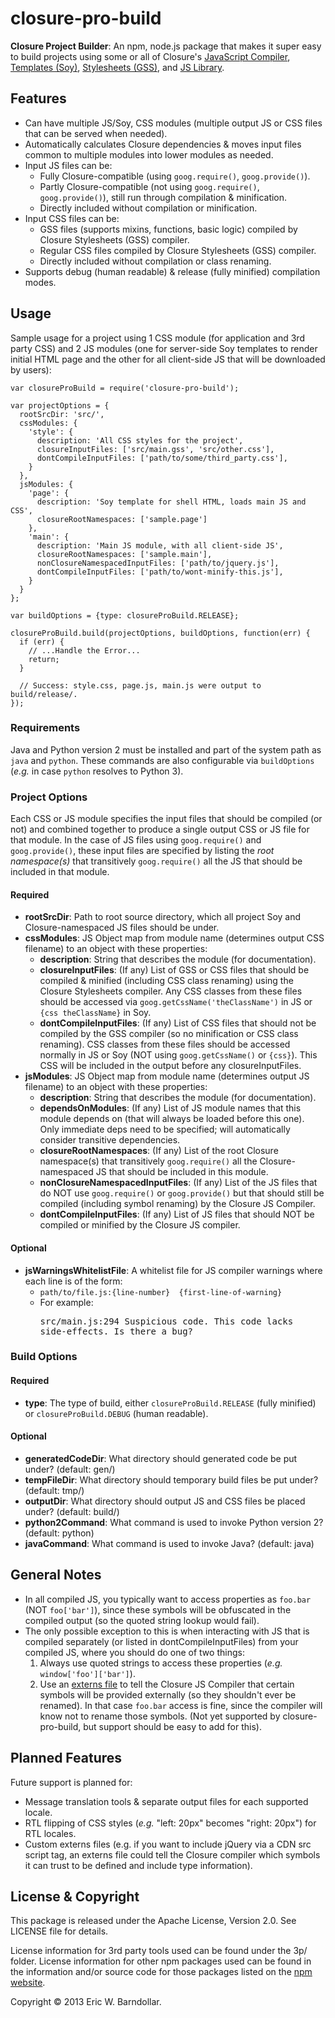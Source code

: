 closure-pro-build
=================

**Closure Project Builder**: An npm, node.js package that makes it super easy to build projects using some or all of Closure's [JavaScript Compiler](http://developers.google.com/closure/compiler/), [Templates (Soy)](http://developers.google.com/closure/templates/), [Stylesheets (GSS)](http://code.google.com/p/closure-stylesheets/), and [JS Library](http://developers.google.com/closure/library/).


Features
--------
- Can have multiple JS/Soy, CSS modules (multiple output JS or CSS files that can be served when needed).
- Automatically calculates Closure dependencies & moves input files common to multiple modules into lower modules as needed.
- Input JS files can be:
  - Fully Closure-compatible (using `goog.require()`, `goog.provide()`).
  - Partly Closure-compatible (not using `goog.require()`, `goog.provide()`), still run through compilation & minification.
  - Directly included without compilation or minification.
- Input CSS files can be:
  - GSS files (supports mixins, functions, basic logic) compiled by Closure Stylesheets (GSS) compiler.
  - Regular CSS files compiled by Closure Stylesheets (GSS) compiler.
  - Directly included without compilation or class renaming.
- Supports debug (human readable) & release (fully minified) compilation modes.


Usage
-----
Sample usage for a project using 1 CSS module (for application and 3rd party CSS) and 2 JS modules (one for server-side Soy templates to render initial HTML page and the other for all client-side JS that will be downloaded by users):

    var closureProBuild = require('closure-pro-build');
    
    var projectOptions = {
      rootSrcDir: 'src/',
      cssModules: {
        'style': {
          description: 'All CSS styles for the project',
          closureInputFiles: ['src/main.gss', 'src/other.css'],
          dontCompileInputFiles: ['path/to/some/third_party.css'],
        }
      },
      jsModules: {
        'page': {
          description: 'Soy template for shell HTML, loads main JS and CSS',
          closureRootNamespaces: ['sample.page']
        },
        'main': {
          description: 'Main JS module, with all client-side JS',
          closureRootNamespaces: ['sample.main'],
          nonClosureNamespacedInputFiles: ['path/to/jquery.js'],
          dontCompileInputFiles: ['path/to/wont-minify-this.js'],
        }
      }
    };
    
    var buildOptions = {type: closureProBuild.RELEASE};
    
    closureProBuild.build(projectOptions, buildOptions, function(err) {
      if (err) {
        // ...Handle the Error...
        return;
      }
      
      // Success: style.css, page.js, main.js were output to build/release/.
    });


### Requirements ###

Java and Python version 2 must be installed and part of the system path as `java` and `python`. These commands are also configurable via `buildOptions` (<i>e.g.</i> in case `python` resolves to Python 3).


### Project Options ###

Each CSS or JS module specifies the input files that should be compiled (or not) and combined together to produce a single output CSS or JS file for that module. In the case of JS files using `goog.require()` and `goog.provide()`, these input files are specified by listing the _root namespace(s)_ that transitively `goog.require()` all the JS that should be included in that module.

#### Required ####

- **rootSrcDir**: Path to root source directory, which all project Soy and Closure-namespaced JS files should be under.
- **cssModules**: JS Object map from module name (determines output CSS filename) to an object with these properties:
  - **description**: String that describes the module (for documentation).
  - **closureInputFiles**: (If any) List of GSS or CSS files that should be compiled & minified (including CSS class renaming) using the Closure Stylesheets compiler. Any CSS classes from these files should be accessed via `goog.getCssName('theClassName')` in JS or `{css theClassName}` in Soy.
  - **dontCompileInputFiles**: (If any) List of CSS files that should not be compiled by the GSS compiler (so no minification or CSS class renaming). CSS classes from these files should be accessed normally in JS or Soy (NOT using `goog.getCssName()` or `{css}`). This CSS will be included in the output before any closureInputFiles.
- **jsModules**: JS Object map from module name (determines output JS filename) to an object with these properties:
  - **description**: String that describes the module (for documentation).
  - **dependsOnModules**: (If any) List of JS module names that this module depends on (that will always be loaded before this one). Only immediate deps need to be specified; will automatically consider transitive dependencies.
  - **closureRootNamespaces**: (If any) List of the root Closure namespace(s) that transitively `goog.require()` all the Closure-namespaced JS that should be included in this module.
  - **nonClosureNamespacedInputFiles**: (If any) List of the JS files that do NOT use `goog.require()` or `goog.provide()` but that should still be compiled (including symbol renaming) by the Closure JS Compiler.
  - **dontCompileInputFiles**: (If any) List of JS files that should NOT be compiled or minified by the Closure JS compiler.

#### Optional ####

- **jsWarningsWhitelistFile**: A whitelist file for JS compiler warnings where each line is of the form:
  - `path/to/file.js:{line-number}  {first-line-of-warning}`
  - For example: <pre>src/main.js:294  Suspicious code. This code lacks side-effects. Is there a bug?</pre>


### Build Options ###

#### Required ####

- **type**: The type of build, either `closureProBuild.RELEASE` (fully minified) or `closureProBuild.DEBUG` (human readable).

#### Optional ####

- **generatedCodeDir**: What directory should generated code be put under? (default: gen/)
- **tempFileDir**: What directory should temporary build files be put under? (default: tmp/)
- **outputDir**: What directory should output JS and CSS files be placed under? (default: build/)
- **python2Command**: What command is used to invoke Python version 2? (default: python)
- **javaCommand**: What command is used to invoke Java? (default: java)


General Notes
-------------

- In all compiled JS, you typically want to access properties as `foo.bar` (NOT `foo['bar']`), since these symbols will be obfuscated in the compiled output (so the quoted string lookup would fail).
- The only possible exception to this is when interacting with JS that is compiled separately (or listed in dontCompileInputFiles) from your compiled JS, where you should do one of two things:
  1. Always use quoted strings to access these properties (<i>e.g.</i> `window['foo']['bar']`).
  2. Use an [externs file](http://developers.google.com/closure/compiler/docs/api-tutorial3#externs) to tell the Closure JS Compiler that certain symbols will be provided externally (so they shouldn't ever be renamed). In that case `foo.bar` access is fine, since the compiler will know not to rename those symbols. (Not yet supported by closure-pro-build, but support should be easy to add for this).


Planned Features
----------------
Future support is planned for:
- Message translation tools & separate output files for each supported locale.
- RTL flipping of CSS styles (<i>e.g.</i> "left: 20px" becomes "right: 20px") for RTL locales.
- Custom externs files (e.g. if you want to include jQuery via a CDN src script tag, an externs file could tell the Closure compiler which symbols it can trust to be defined and include type information).


License & Copyright
-------------------
This package is released under the Apache License, Version 2.0. See LICENSE file for details.

License information for 3rd party tools used can be found under the 3p/ folder. License information for other npm packages used can be found in the information and/or source code for those packages listed on the [npm website](http://npmjs.org/).

Copyright &copy; 2013 Eric W. Barndollar.
